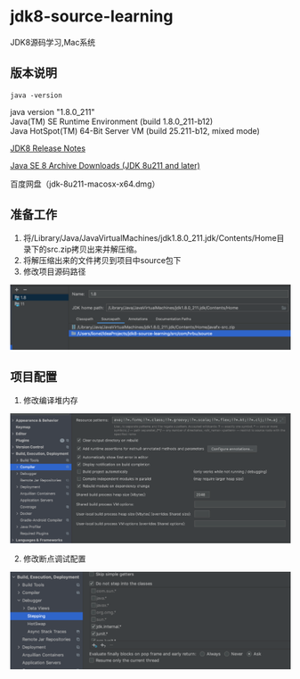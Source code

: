 # jdk8-source-learning

JDK8源码学习,Mac系统

## 版本说明

```shell
java -version
```
java version "1.8.0_211"  
Java(TM) SE Runtime Environment (build 1.8.0_211-b12)  
Java HotSpot(TM) 64-Bit Server VM (build 25.211-b12, mixed mode)  

[JDK8 Release Notes](https://www.oracle.com/java/technologies/javase/8u-relnotes.html)

[Java SE 8 Archive Downloads (JDK 8u211 and later)
](https://www.oracle.com/java/technologies/javase/javase8u211-later-archive-downloads.html)

百度网盘（jdk-8u211-macosx-x64.dmg）

## 准备工作

1. 将/Library/Java/JavaVirtualMachines/jdk1.8.0_211.jdk/Contents/Home目录下的src.zip拷贝出来并解压缩。
2. 将解压缩出来的文件拷贝到项目中source包下
3. 修改项目源码路径

![C4VAkp](image/C4VAkp.png)

## 项目配置

1. 修改编译堆内存

![1](image/屏幕快照%202021-01-25%20下午5.15.13.png)

2. 修改断点调试配置

![SEoCaQ](image/SEoCaQ.png)

